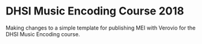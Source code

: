 # DHSI Music Encoding Course 2018

Making changes to a simple template for publishing MEI with Verovio for the DHSI Music Encoding course.
